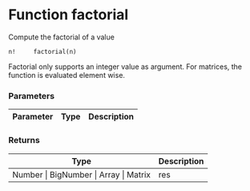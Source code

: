 # Function factorial

Compute the factorial of a value

    n!     factorial(n)

Factorial only supports an integer value as argument. For matrices, the function is evaluated element wise.


### Parameters

Parameter | Type | Description
--------- | ---- | -----------


### Returns

Type | Description
---- | -----------
Number &#124; BigNumber &#124; Array &#124; Matrix | res




<!-- Note: This file is automatically generated from source code comments. Changes made in this file will be overridden. -->
